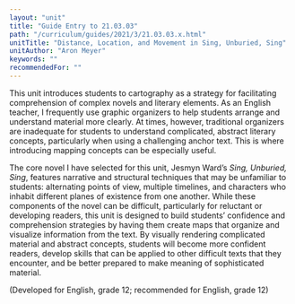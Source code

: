 ```yaml
---
layout: "unit"
title: "Guide Entry to 21.03.03"
path: "/curriculum/guides/2021/3/21.03.03.x.html"
unitTitle: "Distance, Location, and Movement in Sing, Unburied, Sing"
unitAuthor: "Aron Meyer"
keywords: ""
recommendedFor: "" 
---
```

<main>
        <p><span>This unit introduces students to cartography as a strategy for facilitating comprehension of complex novels and literary elements. As an English teacher, I frequently use graphic organizers to help students arrange and understand material more clearly. At times, however, traditional organizers are inadequate for students to understand complicated, abstract literary concepts, particularly when using a challenging anchor text. This is where introducing mapping concepts can be especially useful.</span></p>
<p><span>The core novel I have selected for this unit, Jesmyn Ward&rsquo;s <em>Sing, Unburied, Sing</em>, features narrative and structural techniques that may be unfamiliar to students: alternating points of view, multiple timelines, and characters who inhabit different planes of existence from one another. While these components of the novel can be difficult, particularly for reluctant or developing readers, this unit is designed to build students&rsquo; confidence and comprehension strategies by having them create maps that organize and visualize information from the text. By visually rendering complicated material and abstract concepts, students will become more confident readers, develop skills that can be applied to other difficult texts that they encounter, and be better prepared to make meaning of sophisticated material. </span></p>
<p>(Developed for English, grade 12; recommended for English, grade 12)</p>
</main>
